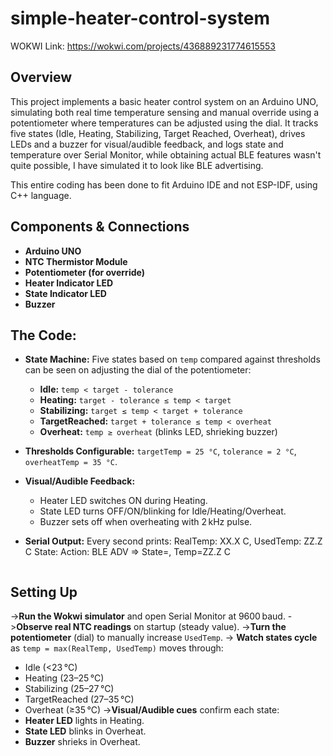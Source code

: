 # simple-heater-control-system
WOKWI Link: https://wokwi.com/projects/436889231774615553


## Overview

This project implements a basic heater control system on an Arduino UNO, simulating both real time temperature sensing and manual override using a potentiometer where temperatures can be adjusted using the dial. It tracks five states (Idle, Heating, Stabilizing, Target Reached, Overheat), drives LEDs and a buzzer for visual/audible feedback, and logs state and temperature over Serial Monitor, while obtaining actual BLE features wasn't quite possible, I have simulated it to look like BLE advertising.

This entire coding has been done to fit Arduino IDE and not ESP-IDF, using C++ language.

## Components & Connections

* **Arduino UNO**
* **NTC Thermistor Module**
* **Potentiometer (for override)**
* **Heater Indicator LED** 
* **State Indicator LED**
* **Buzzer**

## The Code:

* **State Machine:** Five states based on `temp` compared against thresholds can be seen on adjusting the dial of the potentiometer:

  * **Idle:** `temp < target - tolerance`
  * **Heating:** `target - tolerance ≤ temp < target`
  * **Stabilizing:** `target ≤ temp < target + tolerance`
  * **TargetReached:** `target + tolerance ≤ temp < overheat`
  * **Overheat:** `temp ≥ overheat` (blinks LED, shrieking buzzer)
* **Thresholds Configurable:** `targetTemp = 25 °C`, `tolerance = 2 °C`, `overheatTemp = 35 °C`.
* **Visual/Audible Feedback:**

  * Heater LED switches ON during Heating.
  * State LED turns OFF/ON/blinking for Idle/Heating/Overheat.
  * Buzzer sets off when overheating with 2 kHz pulse.
* **Serial Output:** Every second prints:
  RealTemp: XX.X C,  UsedTemp: ZZ.Z C
  State: <STATE>
  Action: <ACTION>
  BLE ADV => State=<STATE>, Temp=ZZ.Z C
  ```

## Setting Up

->**Run the Wokwi simulator** and open Serial Monitor at 9600 baud.
->**Observe real NTC readings** on startup (steady value).
->**Turn the potentiometer** (dial) to manually increase `UsedTemp`.
-> **Watch states cycle** as `temp = max(RealTemp, UsedTemp)` moves through:

   * Idle (<23 °C)
   * Heating (23–25 °C)
   * Stabilizing (25–27 °C)
   * TargetReached (27–35 °C)
   * Overheat (≥35 °C)
->**Visual/Audible cues** confirm each state:
   * **Heater LED** lights in Heating.
   * **State LED** blinks in Overheat.
   * **Buzzer** shrieks in Overheat.


